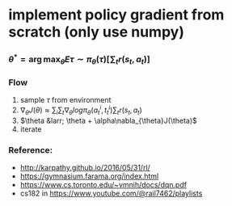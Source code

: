 # implement policy gradient from scratch (only use numpy)

### $\theta^* = \arg\max_{\theta}E{\tau \sim \pi_{\theta}(\tau)}[\sum_{t}r(s_{t}, a_{t})]$

### Flow
1. sample $\tau$ from environment
2. $\nabla_{\theta}J(\theta) \approx \sum_{i}\sum_{t}\nabla_{\theta}log\pi_{\theta}(a_{t}^{i}, t_{t}^{i})\sum_{t}r(s_{t}, a_{t})$
3. $\theta &larr; \theta + \alpha\nabla_{\theta}J(\theta)$
4. iterate


### Reference:
- http://karpathy.github.io/2016/05/31/rl/
- https://gymnasium.farama.org/index.html
- https://www.cs.toronto.edu/~vmnih/docs/dqn.pdf
- cs182 in https://www.youtube.com/@rail7462/playlists
